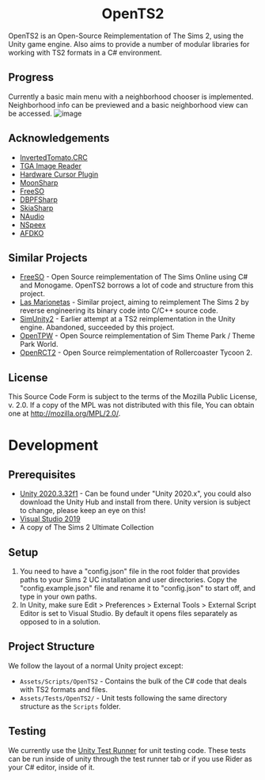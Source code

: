 <h1 align="center">OpenTS2</h1>
OpenTS2 is an Open-Source Reimplementation of The Sims 2, using the Unity game engine. Also aims to provide a number of modular libraries for working with TS2 formats in a C# environment.

## Progress
Currently a basic main menu with a neighborhood chooser is implemented. Neighborhood info can be previewed and a basic neighborhood view can be accessed.
![image](https://github.com/LazyDuchess/OpenTS2/assets/42678262/7ec4b21f-8987-41e6-b780-cca694698354)


## Acknowledgements
* [InvertedTomato.CRC](https://github.com/invertedtomato/crc)
* [TGA Image Reader](https://www.codeproject.com/Articles/31702/NET-Targa-Image-Reader)
* [Hardware Cursor Plugin](https://forum.unity.com/threads/hardware-cursor-plugin.70163/)
* [MoonSharp](https://github.com/moonsharp-devs/moonsharp/)
* [FreeSO](https://github.com/RHY3756547/FreeSO)
* [DBPFSharp](https://github.com/0xC0000054/DBPFSharp/blob/main/src/DBPFSharp)
* [SkiaSharp](https://github.com/mono/SkiaSharp)
* [NAudio](https://github.com/naudio/NAudio)
* [NSpeex](https://github.com/aijingsun6/NSpeex)
* [AFDKO](https://github.com/adobe-type-tools/afdko)

## Similar Projects
* [FreeSO](https://github.com/RHY3756547/FreeSO) - Open Source reimplementation of The Sims Online using C# and Monogame. OpenTS2 borrows a lot of code and structure from this project.
* [Las Marionetas](https://github.com/OmniBlade/LasMarionetas) - Similar project, aiming to reimplement The Sims 2 by reverse engineering its binary code into C/C++ source code.
* [SimUnity2](https://github.com/LazyDuchess/SimUnity2) - Earlier attempt at a TS2 reimplementation in the Unity engine. Abandoned, succeeded by this project.
* [OpenTPW](https://github.com/ThemeParkWorld/OpenTPW) - Open Source reimplementation of Sim Theme Park / Theme Park World.
* [OpenRCT2](https://github.com/OpenRCT2/OpenRCT2) - Open Source reimplementation of Rollercoaster Tycoon 2.

## License
This Source Code Form is subject to the terms of the Mozilla Public License, v. 2.0. If a copy of the MPL was not distributed with this file, You can obtain one at http://mozilla.org/MPL/2.0/.

# Development

## Prerequisites
* [Unity 2020.3.32f1](https://unity3d.com/get-unity/download/archive) - Can be found under "Unity 2020.x", you could also download the Unity Hub and install from there. Unity version is subject to change, please keep an eye on this!
* [Visual Studio 2019](https://visualstudio.microsoft.com/vs/)
* A copy of The Sims 2 Ultimate Collection

## Setup
1. You need to have a "config.json" file in the root folder that provides paths to your Sims 2 UC installation and user directories. Copy the "config.example.json" file and rename it to "config.json" to start off, and type in your own paths.
2. In Unity, make sure Edit > Preferences > External Tools > External Script Editor is set to Visual Studio. By default it opens files separately as opposed to in a solution.

## Project Structure

We follow the layout of a normal Unity project except:

* `Assets/Scripts/OpenTS2` - Contains the bulk of the C# code that deals with TS2 formats and files.
* `Assets/Tests/OpenTS2/` - Unit tests following the same directory structure as the `Scripts` folder.

## Testing

We currently use the [Unity Test Runner](https://docs.unity3d.com/2020.3/Documentation/Manual/testing-editortestsrunner.html)
for unit testing code. These tests can be run inside of unity through the test runner tab or if you use Rider as your C#
editor, inside of it.
